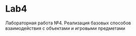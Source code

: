 # Lab4
Лабораторная работа №4. Реализация базовых способов взаимодействия с объектами и игровыми предметами
